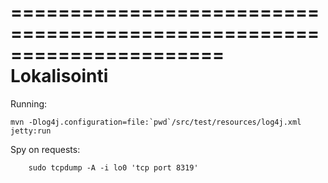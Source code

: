 ======================================================================
Lokalisointi
======================================================================

Running:

	mvn -Dlog4j.configuration=file:`pwd`/src/test/resources/log4j.xml jetty:run

Spy on requests:

        sudo tcpdump -A -i lo0 'tcp port 8319'
